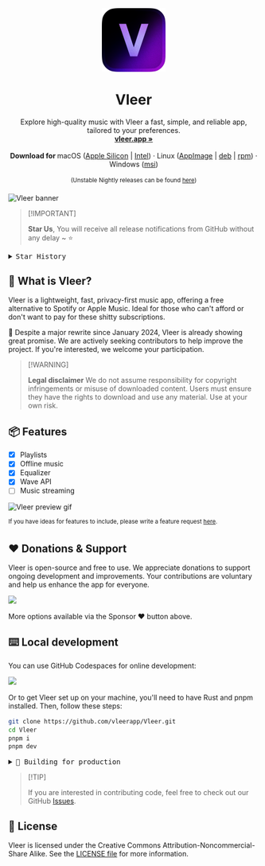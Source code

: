 <div align="center">
   <img align="center" width="128px" src="src-tauri/icons/128x128@2x.png" />
	<h1 align="center"><b>Vleer</b></h1>
	<p align="center">
		Explore high-quality music with Vleer a fast, simple, and reliable app, tailored to your preferences.
    <br />
    <a href="https://vleer.app"><strong>vleer.app »</strong></a>
    <br />
    <br />
    <b>Download for </b>
    macOS (<a href="https://github.com/Vleerapp/Vleer/releases/download/v0.1.0/Vleer-0.1.0.dmg">Apple Silicon</a> |
      <a href="https://github.com/Vleerapp/Vleer/releases/download/v0.1.0/Vleer-0.1.0.dmg">Intel</a>) ·
		Linux (<a href="https://github.com/Vleerapp/Vleer/releases/download/v0.1.0/Vleer-0.1.0.AppImage">AppImage</a> |
       <a href="https://github.com/Vleerapp/Vleer/releases/download/v0.1.0/Vleer-0.1.0.deb">deb</a> |
      <a href="https://github.com/Vleerapp/Vleer/releases/download/v0.1.0/Vleer-0.1.0.rpm">rpm</a>)
      ·
		Windows (<a href="https://github.com/vleerapp/Vleer/releases/download/v0.1.0/Vleer-0.1.0.msi">msi</a>)
    <br />
    <br />
   <sup>(Unstable Nightly releases can be found <a href="https://github.com/vleerapp/Vleer/actions/workflows/build.yml">here</a>) </sup>
  </p>
</div>

![Vleer banner](https://github.com/vleerapp/Vleer/assets/70103896/f4a619ab-4f4c-4c2f-babe-79a4555a93c5)

> \[!IMPORTANT]
>
> **Star Us**, You will receive all release notifications from GitHub without any delay \~ ⭐️

<details>
  <summary><kbd>Star History</kbd></summary>
  <picture>
    <source media="(prefers-color-scheme: dark)" srcset="https://api.star-history.com/svg?repos=vleerapp/vleer&theme=dark&type=Date">
    <img width="100%" src="https://api.star-history.com/svg?repos=vleerapp/vleer&type=Date">
  </picture>
</details>

## 📀 What is Vleer?

Vleer is a lightweight, fast, privacy-first music app, offering a free alternative to Spotify or Apple Music. Ideal for those who can't afford or don't want to pay for these shitty subscriptions.

🚧 Despite a major rewrite since January 2024, Vleer is already showing great promise. We are actively seeking contributors to help improve the project. If you're interested, we welcome your participation.

> \[!WARNING]
>
> **Legal disclaimer** 
> We do not assume responsibility for copyright infringements or misuse of downloaded content. Users must ensure they have the rights to download and use any material. Use at your own risk.

## 📦 Features

- [X] Playlists
- [X] Offline music
- [X] Equalizer
- [X] Wave API
- [ ] Music streaming

![Vleer preview gif](https://github.com/vleerapp/Vleer/assets/70103896/aa9a0be4-0f3f-4cef-b2c4-b9b21602885b)

<sup>If you have ideas for features to include, please write a feature request [here](https://github.com/vleerapp/vleer/issues).</sup>

## ❤️ Donations & Support

Vleer is open-source and free to use. We appreciate donations to support ongoing development and improvements. Your contributions are voluntary and help us enhance the app for everyone.

<a href="https://buymeacoffee.com/pandadev_"><img src="https://img.shields.io/badge/Buy_Me_A_Coffee-FFDD00?style=for-the-badge&logo=buy-me-a-coffee&logoColor=black"/></a>

More options available via the Sponsor ❤️ button above.

## ⌨️ Local development

You can use GitHub Codespaces for online development:

[![][codespaces-shield]][codespaces-link]

Or to get Vleer set up on your machine, you'll need to have Rust and pnpm installed. Then, follow these steps:

```zsh
git clone https://github.com/vleerapp/Vleer.git
cd Vleer
pnpm i
pnpm dev
```

<details>
  <summary><kbd>🔨 Building for production</kbd></summary>
To build for production simply execute:
<br>
  <pre>pnpm build</pre>

> \[!NOTE]
>
> Don't worry, it will fail at the end because it can not detect a Private key, but the installer files will be generated regardless of that.
> 
> You can find them in `src-tauri/target/release/bundle`.
</details>

> \[!TIP]
>
> If you are interested in contributing code, feel free to check out our GitHub [Issues](https://github.com/vleerapp/Vleer/issues).

## 📝 License

Vleer is licensed under the Creative Commons Attribution-Noncommercial-Share Alike. See the [LICENSE file](./LICENCE) for more information.

[codespaces-link]: https://codespaces.new/vleerapp/vleer
[codespaces-shield]: https://github.com/codespaces/badge.svg
